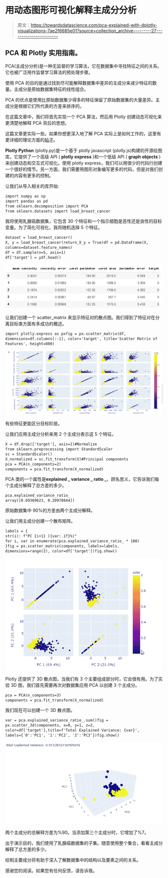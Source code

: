 # 用动态图形可视化解释主成分分析

> 原文：<https://towardsdatascience.com/pca-explained-with-dplotly-visualizations-7ae2f6685e01?source=collection_archive---------27----------------------->

## PCA 和 Plotly 实用指南。

PCA(主成分分析)是一种无监督的学习算法，它在数据集中寻找特征之间的关系。它也被广泛用作监督学习算法的预处理步骤。

使用 PCA 的目的是通过找到尽可能解释数据集中差异的主成分来减少特征的数量。主成分是原始数据集特征的线性组合。

PCA 的优点是使用比原始数据集少得多的特征保留了原始数据集的大量差异。主成分是根据它们所代表的方差来排序的。

在这篇文章中，我们将首先实现一个 PCA 算法，然后用 Plotly 创建动态可视化来更清楚地解释 PCA 背后的思想。

这篇文章更实际一些。如果你想更深入地了解 PCA 实际上是如何工作的，这里有更详细的理论方面的[帖子](/principal-component-analysis-explained-d404c34d76e7)。

**Plotly Python** (plotly.py)是一个基于 plotly javascript (plotly.js)构建的开源绘图库，它提供了一个高级 API ( **plotly express** )和一个低级 API ( **graph objects** )来创建动态和交互式可视化。使用 plotly express，我们可以用很少的代码行创建一个很好的情节。另一方面，我们需要用图形对象编写更多的代码，但是对我们创建的内容有更多的控制。

让我们从导入相关的库开始:

```
import numpy as np
import pandas as pd
from sklearn.decomposition import PCA
from sklearn.datasets import load_breast_cancer
```

我将使用乳腺癌数据集，它包含 30 个特征和一个指示细胞是恶性还是良性的目标变量。为了简化可视化，我将随机选择 5 个特征。

```
dataset = load_breast_cancer()
X, y = load_breast_cancer(return_X_y = True)df = pd.DataFrame(X, columns=dataset.feature_names)
df = df.sample(n=5, axis=1)
df['target'] = ydf.head()
```

![](img/f69d4edd0e3f00f65f72d6e45b28057a.png)

让我们创建一个 scatter_matrix 来显示特征对的散点图。我们得到了特征对在分离目标类方面有多成功的概述。

```
import plotly.express as pxfig = px.scatter_matrix(df, dimensions=df.columns[:-1], color='target', title='Scatter Matrix of Features', height=800)
```

![](img/98a86bf1773413d8a46d700bf1aae6bf.png)

有些特征更能区分目标阶层。

让我们应用主成分分析来用 2 个主成分表示这 5 个特征。

```
X = df.drop(['target'], axis=1)#Normalize
from sklearn.preprocessing import StandardScaler
sc = StandardScaler()
X_normalized = sc.fit_transform(X)#Principal components
pca = PCA(n_components=2)
components = pca.fit_transform(X_normalized)
```

PCA 类的一个属性是**explained _ variance _ ratio _**，顾名思义，它告诉我们每个主成分解释了总方差的多少。

```
pca.explained_variance_ratio_
array([0.69369623, 0.20978844])
```

原始数据集中 90%的方差由两个主成分解释。

让我们用主成分创建一个散布矩阵。

```
labels = {
str(i): f"PC {i+1} ({var:.1f}%)" 
for i, var in enumerate(pca.explained_variance_ratio_ * 100)
}fig = px.scatter_matrix(components, labels=labels, dimensions=range(2), color=df['target'])fig.show()
```

![](img/71b711c13b5d06b03d6a4dc2a63692ac.png)

Plotly 还提供了 3D 散点图，当我们有 3 个主要组成部分时，它会很有用。为了实验 3D 图，我们首先需要再次对数据集应用 PCA 以创建 3 个主成分。

```
pca = PCA(n_components=3)
components = pca.fit_transform(X_normalized)
```

我们现在可以创建一个 3D 散点图。

```
var = pca.explained_variance_ratio_.sum()fig = px.scatter_3d(components, x=0, y=1, z=2, color=df['target'],title=f'Total Explained Variance: {var}',
labels={'0':'PC1', '1':'PC2', '2':'PC3'})fig.show()
```

![](img/ec48bf3cf9aa3041cd4c3719d79eedf0.png)

两个主成分的总解释方差为%90。当添加第三个主成分时，它增加了%7。

出于演示目的，我们使用了乳腺癌数据集的子集。随意使用整个集合，看看主成分解释了总方差的多少。

绘制主要成分将有助于深入了解数据集中的结构以及要素之间的关系。

感谢您的阅读。如果您有任何反馈，请告诉我。